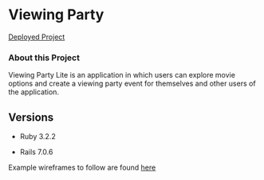 # Viewing Party

[Deployed Project](https://shielded-reef-05936-f740586f8ba8.herokuapp.com/)

### About this Project

Viewing Party Lite is an application in which users can explore movie options and create a viewing party event for themselves and other users of the application.



## Versions

- Ruby 3.2.2

- Rails 7.0.6

Example wireframes to follow are found [here](https://backend.turing.edu/module3/projects/viewing_party_lite/wireframes)
